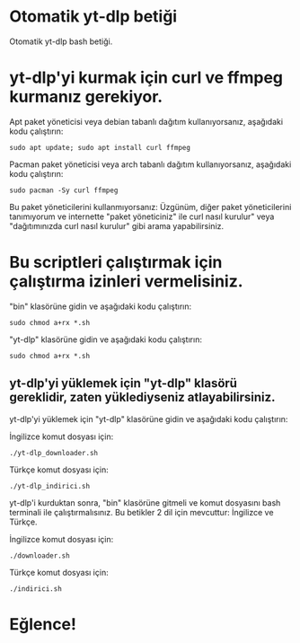# Otomatik yt-dlp betiği
Otomatik yt-dlp bash betiği.

# yt-dlp'yi kurmak için curl ve ffmpeg kurmanız gerekiyor.
Apt paket yöneticisi veya debian tabanlı dağıtım kullanıyorsanız, aşağıdaki kodu çalıştırın:
```
sudo apt update; sudo apt install curl ffmpeg
```
Pacman paket yöneticisi veya arch tabanlı dağıtım kullanıyorsanız, aşağıdaki kodu çalıştırın:
```
sudo pacman -Sy curl ffmpeg
```
Bu paket yöneticilerini kullanmıyorsanız:
Üzgünüm, diğer paket yöneticilerini tanımıyorum ve internette "paket yöneticiniz" ile curl nasıl kurulur" veya "dağıtımınızda curl nasıl kurulur" gibi arama yapabilirsiniz.
# Bu scriptleri çalıştırmak için çalıştırma izinleri vermelisiniz.
"bin" klasörüne gidin ve aşağıdaki kodu çalıştırın:
```
sudo chmod a+rx *.sh
```
"yt-dlp" klasörüne gidin ve aşağıdaki kodu çalıştırın:
```
sudo chmod a+rx *.sh
```
## yt-dlp'yi yüklemek için "yt-dlp" klasörü gereklidir, zaten yüklediyseniz atlayabilirsiniz.

yt-dlp'yi yüklemek için "yt-dlp" klasörüne gidin ve aşağıdaki kodu çalıştırın:

İngilizce komut dosyası için:
```
./yt-dlp_downloader.sh
```
Türkçe komut dosyası için:
```
./yt-dlp_indirici.sh
```

yt-dlp'i kurduktan sonra, "bin" klasörüne gitmeli ve komut dosyasını bash terminali ile çalıştırmalısınız.
Bu betikler 2 dil için mevcuttur: İngilizce ve Türkçe.

İngilizce komut dosyası için:
```
./downloader.sh
```
Türkçe komut dosyası için:
```
./indirici.sh
```

 # Eğlence!
